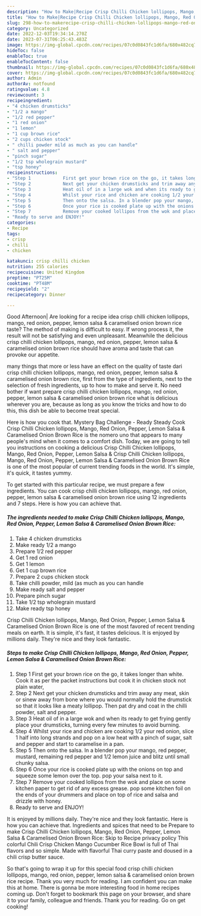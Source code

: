 ```yaml
---
description: "How to Make|Recipe Crisp Chilli Chicken lollipops, Mango, Red Onion, Pepper, Lemon Salsa &amp;amp; Caramelised Onion Brown Rice {That is Special"
title: "How to Make|Recipe Crisp Chilli Chicken lollipops, Mango, Red Onion, Pepper, Lemon Salsa &amp;amp; Caramelised Onion Brown Rice {That is Special"
slug: 298-how-to-makerecipe-crisp-chilli-chicken-lollipops-mango-red-onion-pepper-lemon-salsa-and-amp-caramelised-onion-brown-rice-that-is-special
category: Uncategorized
date: 2022-12-03T19:34:14.270Z
date: 2023-07-31T06:25:43.483Z
image: https://img-global.cpcdn.com/recipes/07c0d0843fc1d6fa/680x482cq70/crisp-chilli-chicken-lollipops-mango-red-onion-pepper-lemon-salsa-caramelised-onion-brown-rice-recipe-main-photo.jpg
hideToc: false
enableToc: true
enableTocContent: false
thumbnail: https://img-global.cpcdn.com/recipes/07c0d0843fc1d6fa/680x482cq70/crisp-chilli-chicken-lollipops-mango-red-onion-pepper-lemon-salsa-caramelised-onion-brown-rice-recipe-main-photo.jpg
cover: https://img-global.cpcdn.com/recipes/07c0d0843fc1d6fa/680x482cq70/crisp-chilli-chicken-lollipops-mango-red-onion-pepper-lemon-salsa-caramelised-onion-brown-rice-recipe-main-photo.jpg
author: Admin
authorAv: notfound
ratingvalue: 4.8
reviewcount: 3
recipeingredient:
- "4 chicken drumsticks"
- "1/2 a mango"
- "1/2 red pepper"
- "1 red onion"
- "1 lemon"
- "1 cup brown rice"
- "2 cups chicken stock"
- " chilli powder mild as much as you can handle"
- " salt and pepper"
- "pinch sugar"
- "1/2 tsp wholegrain mustard"
- "tsp honey"
recipeinstructions:
- "Step 1            First get your brown rice on the go, it takes longer than white. Cook it as per the packet instructions but cook it in chicken stock not plain water,"
- "Step 2            Next get your chicken drumsticks and trim away any meat, skin or sinew away from bone where you would normally hold the drumstick so that it looks like a meaty lollipop. Then pat dry and coat in the chilli powder, salt and pepper."
- "Step 3            Heat oil of in a large wok and when its ready to get frying gently place your drumsticks, turning every few minutes to avoid burning."
- "Step 4            Whilst your rice and chicken are cooking 1/2 your red onion, slice 1 half into long strands and pop on a low heat with a pinch of sugar, salt and pepper and start to caramelise in a pan."
- "Step 5            Then onto the salsa. In a blender pop your mango, red pepper, mustard, remaining red pepper and 1/2 lemon juice and blitz until small chunky salsa."
- "Step 6            Once your rice is cooked plate up with the onions on top and squeeze some lemon over the top. pop your salsa next to it."
- "Step 7            Remove your cooked lollipos from the wok and place on some kitchen paper to get rid of any excess grease. pop some kitchen foil on the ends of your drummers and place on top of rice and salsa and drizzle with honey."
- "Ready to serve and ENJOY!"
categories:
- Recipe
tags:
- crisp
- chilli
- chicken

katakunci: crisp chilli chicken 
nutrition: 255 calories
recipecuisine: United Kingdom
preptime: "PT25M"
cooktime: "PT48M"
recipeyield: "2"
recipecategory: Dinner

---
```



Good Afternoon| Are looking for a recipe idea crisp chilli chicken lollipops, mango, red onion, pepper, lemon salsa &amp; caramelised onion brown rice taste? The method of making is difficult to easy. If wrong process it, the result will not be satisfying and even unpleasant. Meanwhile the delicious crisp chilli chicken lollipops, mango, red onion, pepper, lemon salsa &amp; caramelised onion brown rice should have aroma and taste that can provoke our appetite.






many things that more or less have an effect on the quality of taste dari crisp chilli chicken lollipops, mango, red onion, pepper, lemon salsa &amp; caramelised onion brown rice, first from the type of ingredients, next to the selection of fresh ingredients, up to how to make and serve it. No need bother if want prepare crisp chilli chicken lollipops, mango, red onion, pepper, lemon salsa &amp; caramelised onion brown rice what is delicious wherever you are, because as long as you know the tricks and how to do this, this dish be able to become treat  special.


Here is how you cook that. Mystery Bag Challenge - Ready Steady Cook Crisp Chilli Chicken lollipops, Mango, Red Onion, Pepper, Lemon Salsa &amp; Caramelised Onion Brown Rice is the nomero uno that appears to many people&#39;s mind when it comes to a comfort dish. Today, we are going to tell you instructions on cooking a delicious Crisp Chilli Chicken lollipops, Mango, Red Onion, Pepper, Lemon Salsa &amp; Crisp Chilli Chicken lollipops, Mango, Red Onion, Pepper, Lemon Salsa &amp; Caramelised Onion Brown Rice is one of the most popular of current trending foods in the world. It&#39;s simple, it&#39;s quick, it tastes yummy.


To get started with this particular recipe, we must prepare a few ingredients. You can cook crisp chilli chicken lollipops, mango, red onion, pepper, lemon salsa &amp; caramelised onion brown rice using 12 ingredients and 7 steps. Here is how you can achieve that.

<!--inarticleads1-->

##### The ingredients needed to make Crisp Chilli Chicken lollipops, Mango, Red Onion, Pepper, Lemon Salsa &amp; Caramelised Onion Brown Rice:

1. Take 4 chicken drumsticks
1. Make ready 1/2 a mango
1. Prepare 1/2 red pepper
1. Get 1 red onion
1. Get 1 lemon
1. Get 1 cup brown rice
1. Prepare 2 cups chicken stock
1. Take  chilli powder, mild (as much as you can handle
1. Make ready  salt and pepper
1. Prepare pinch sugar
1. Take 1/2 tsp wholegrain mustard
1. Make ready tsp honey


Crisp Chilli Chicken lollipops, Mango, Red Onion, Pepper, Lemon Salsa &amp; Caramelised Onion Brown Rice is one of the most favored of recent trending meals on earth. It is simple, it&#39;s fast, it tastes delicious. It is enjoyed by millions daily. They&#39;re nice and they look fantastic. 

<!--inarticleads2-->

##### Steps to make Crisp Chilli Chicken lollipops, Mango, Red Onion, Pepper, Lemon Salsa &amp; Caramelised Onion Brown Rice:

1. Step 1            First get your brown rice on the go, it takes longer than white. Cook it as per the packet instructions but cook it in chicken stock not plain water,
1. Step 2            Next get your chicken drumsticks and trim away any meat, skin or sinew away from bone where you would normally hold the drumstick so that it looks like a meaty lollipop. Then pat dry and coat in the chilli powder, salt and pepper.
1. Step 3            Heat oil of in a large wok and when its ready to get frying gently place your drumsticks, turning every few minutes to avoid burning.
1. Step 4            Whilst your rice and chicken are cooking 1/2 your red onion, slice 1 half into long strands and pop on a low heat with a pinch of sugar, salt and pepper and start to caramelise in a pan.
1. Step 5            Then onto the salsa. In a blender pop your mango, red pepper, mustard, remaining red pepper and 1/2 lemon juice and blitz until small chunky salsa.
1. Step 6            Once your rice is cooked plate up with the onions on top and squeeze some lemon over the top. pop your salsa next to it.
1. Step 7            Remove your cooked lollipos from the wok and place on some kitchen paper to get rid of any excess grease. pop some kitchen foil on the ends of your drummers and place on top of rice and salsa and drizzle with honey.
1. Ready to serve and ENJOY!

It is enjoyed by millions daily. They&#39;re nice and they look fantastic. Here is how you can achieve that. Ingredients and spices that need to be Prepare to make Crisp Chilli Chicken lollipops, Mango, Red Onion, Pepper, Lemon Salsa &amp; Caramelised Onion Brown Rice: Skip to Recipe privacy policy This colorful Chili Crisp Chicken Mango Cucumber Rice Bowl is full of Thai flavors and so simple. Made with flavorful Thai curry paste and doused in a chili crisp butter sauce. 

So that's going to wrap it up for this special food crisp chilli chicken lollipops, mango, red onion, pepper, lemon salsa &amp; caramelised onion brown rice recipe. Thank you very much for reading. I am confident you can make this at home. There is gonna be more interesting food in home recipes coming up. Don't forget to bookmark this page on your browser, and share it to your family, colleague and friends. Thank you for reading. Go on get cooking!

